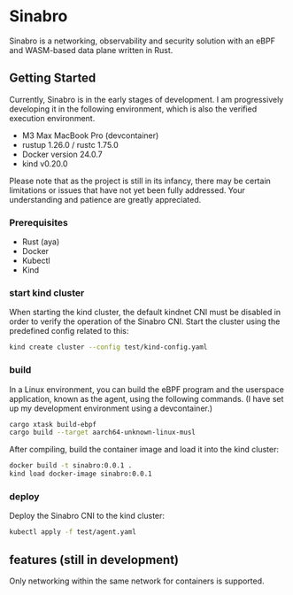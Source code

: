 # Sinabro

Sinabro is a networking, observability and security solution with an eBPF and WASM-based data plane written in Rust.

## Getting Started

Currently, Sinabro is in the early stages of development. I am progressively developing it in the following environment, which is also the verified execution environment.

- M3 Max MacBook Pro (devcontainer)
- rustup 1.26.0 / rustc 1.75.0
- Docker version 24.0.7
- kind v0.20.0

Please note that as the project is still in its infancy, there may be certain limitations or issues that have not yet been fully addressed. Your understanding and patience are greatly appreciated.

### Prerequisites

- Rust (aya)
- Docker
- Kubectl
- Kind

### start kind cluster

When starting the kind cluster, the default kindnet CNI must be disabled in order to verify the operation of the Sinabro CNI. Start the cluster using the predefined config related to this:

```bash
kind create cluster --config test/kind-config.yaml
```

### build

In a Linux environment, you can build the eBPF program and the userspace application, known as the agent, using the following commands. (I have set up my development environment using a devcontainer.)

```bash
cargo xtask build-ebpf
cargo build --target aarch64-unknown-linux-musl
```

After compiling, build the container image and load it into the kind cluster:

```bash
docker build -t sinabro:0.0.1 .
kind load docker-image sinabro:0.0.1
```

### deploy

Deploy the Sinabro CNI to the kind cluster:

```bash
kubectl apply -f test/agent.yaml
```

## features (still in development)

Only networking within the same network for containers is supported.
